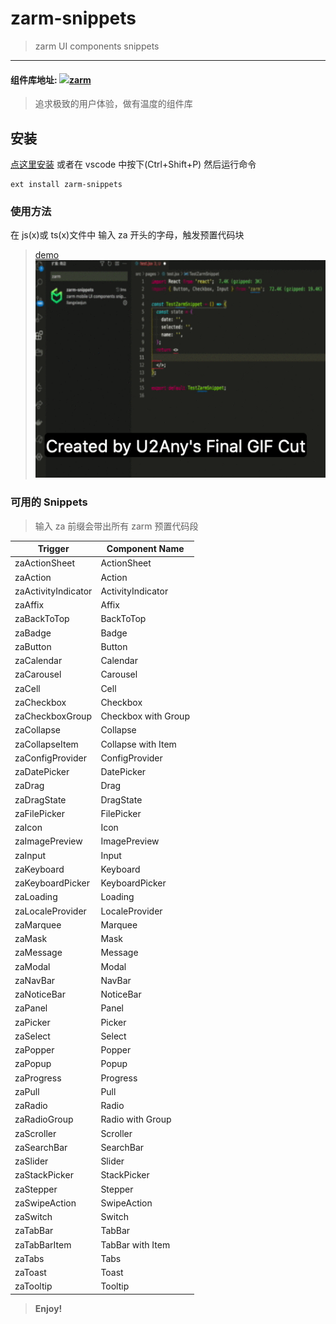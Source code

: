 # zarm-snippets

> zarm UI components snippets

---

#### 组件库地址: [![](images/zarm.png)zarm](https://zarm.design/#/)

> 追求极致的用户体验，做有温度的组件库

## 安装

[点这里安装](https://marketplace.visualstudio.com/items?itemName=liangxiaojun.zarm-snippets)
或者在 vscode 中按下(Ctrl+Shift+P) 然后运行命令

```
ext install zarm-snippets
```

### 使用方法

在 js(x)或 ts(x)文件中 输入 za 开头的字母，触发预置代码块

> [demo ![](/images/demo.gif)](###)

### 可用的 Snippets

> 输入 za 前缀会带出所有 zarm 预置代码段

| Trigger             | Component Name      |
| ------------------- | ------------------- |
| zaActionSheet       | ActionSheet         |
| zaAction            | Action              |
| zaActivityIndicator | ActivityIndicator   |
| zaAffix             | Affix               |
| zaBackToTop         | BackToTop           |
| zaBadge             | Badge               |
| zaButton            | Button              |
| zaCalendar          | Calendar            |
| zaCarousel          | Carousel            |
| zaCell              | Cell                |
| zaCheckbox          | Checkbox            |
| zaCheckboxGroup     | Checkbox with Group |
| zaCollapse          | Collapse            |
| zaCollapseItem      | Collapse with Item  |
| zaConfigProvider    | ConfigProvider      |
| zaDatePicker        | DatePicker          |
| zaDrag              | Drag                |
| zaDragState         | DragState           |
| zaFilePicker        | FilePicker          |
| zaIcon              | Icon                |
| zaImagePreview      | ImagePreview        |
| zaInput             | Input               |
| zaKeyboard          | Keyboard            |
| zaKeyboardPicker    | KeyboardPicker      |
| zaLoading           | Loading             |
| zaLocaleProvider    | LocaleProvider      |
| zaMarquee           | Marquee             |
| zaMask              | Mask                |
| zaMessage           | Message             |
| zaModal             | Modal               |
| zaNavBar            | NavBar              |
| zaNoticeBar         | NoticeBar           |
| zaPanel             | Panel               |
| zaPicker            | Picker              |
| zaSelect            | Select              |
| zaPopper            | Popper              |
| zaPopup             | Popup               |
| zaProgress          | Progress            |
| zaPull              | Pull                |
| zaRadio             | Radio               |
| zaRadioGroup        | Radio with Group    |
| zaScroller          | Scroller            |
| zaSearchBar         | SearchBar           |
| zaSlider            | Slider              |
| zaStackPicker       | StackPicker         |
| zaStepper           | Stepper             |
| zaSwipeAction       | SwipeAction         |
| zaSwitch            | Switch              |
| zaTabBar            | TabBar              |
| zaTabBarItem        | TabBar with Item    |
| zaTabs              | Tabs                |
| zaToast             | Toast               |
| zaTooltip           | Tooltip             |

> **Enjoy!**
